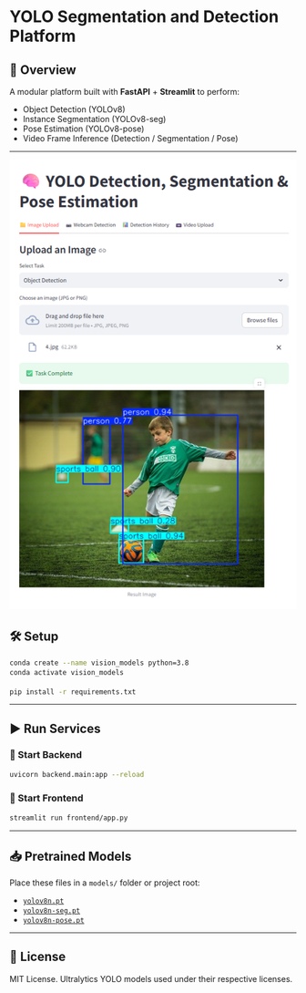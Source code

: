 # YOLO Segmentation and Detection Platform

## 🧩 Overview
A modular platform built with **FastAPI** + **Streamlit** to perform:
- Object Detection (YOLOv8)
- Instance Segmentation (YOLOv8-seg)
- Pose Estimation (YOLOv8-pose)
- Video Frame Inference (Detection / Segmentation / Pose)

---


![frontend_layout](frontend_layout.png)
## 🛠️ Setup

```bash
conda create --name vision_models python=3.8
conda activate vision_models

pip install -r requirements.txt
```

---

## ▶️ Run Services


### 🔹 Start Backend
```bash
uvicorn backend.main:app --reload
```

### 🔹 Start Frontend
```bash
streamlit run frontend/app.py
```

---


## 📥 Pretrained Models
Place these files in a `models/` folder or project root:

- [`yolov8n.pt`](https://github.com/ultralytics/assets/releases/download/v0.0.0/yolov8n.pt)
- [`yolov8n-seg.pt`](https://github.com/ultralytics/assets/releases/download/v0.0.0/yolov8n-seg.pt)
- [`yolov8n-pose.pt`](https://github.com/ultralytics/assets/releases/download/v0.0.0/yolov8n-pose.pt)


---


## 📜 License
MIT License. Ultralytics YOLO models used under their respective licenses.